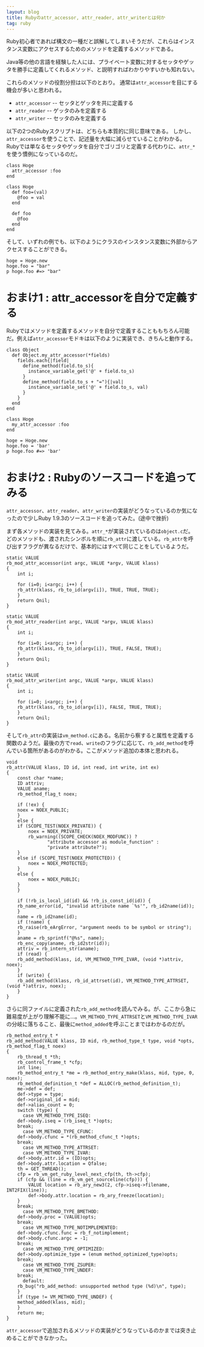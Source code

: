```yaml
---
layout: blog
title: Rubyのattr_accessor, attr_reader, attr_writerとは何か
tag: ruby
---
```




Ruby初心者であれば構文の一種だと誤解してしまいそうだが、これらはインスタンス変数にアクセスするためのメソッドを定義するメソッドである。

Java等の他の言語を経験した人には、プライベート変数に対するセッタやゲッタを勝手に定義してくれるメソッド、と説明すればわかりやすいかも知れない。

これらのメソッドの役割分担は以下のとおり。
通常は`attr_accessor`を目にする機会が多いと思われる。

- `attr_accessor` -- セッタとゲッタを共に定義する
- `attr_reader` -- ゲッタのみを定義する
- `attr_writer` -- セッタのみを定義する

以下の2つのRubyスクリプトは、どちらも本質的に同じ意味である。
しかし、`attr_accessor`を使うことで、記述量を大幅に減らせていることがわかる。
Rubyでは単なるセッタやゲッタを自分でゴリゴリと定義する代わりに、`attr_*`を使う慣例になっているのだ。

~~~~
class Hoge
  attr_accessor :foo
end
~~~~

~~~~
class Hoge
  def foo=(val)
    @foo = val
  end

  def foo
    @foo
  end
end
~~~~

そして、いずれの例でも、以下のようにクラスのインスタンス変数に外部からアクセスすることができる。

~~~~
hoge = Hoge.new
hoge.foo = "bar"
p hoge.foo #=> "bar"
~~~~

# おまけ1 : attr_accessorを自分で定義する

Rubyではメソッドを定義するメソッドを自分で定義することももちろん可能だ。例えば`attr_accessor`モドキは以下のように実装でき、きちんと動作する。

~~~~
class Object
  def Object.my_attr_accessor(*fields)
    fields.each{|field|
      define_method(field.to_s){
        instance_variable_get('@' + field.to_s)
      }
      define_method(field.to_s + "="){|val|
        instance_variable_set('@' + field.to_s, val)
      }
    }
  end
end

class Hoge
  my_attr_accessor :foo
end

hoge = Hoge.new
hoge.foo = 'bar'
p hoge.foo #=> 'bar'
~~~~

# おまけ2 : Rubyのソースコードを追ってみる

`attr_accessor`、`attr_reader`、`attr_writer`の実装がどうなっているのか気になったので少しRuby 1.9.3のソースコードを追ってみた。(途中で挫折)

まず各メソッドの実装を見てみる。`attr_*`が実装されているのは`object.c`だ。どのメソッドも、渡されたシンボルを順に`rb_attr`に渡している。`rb_attr`を呼び出すフラグが異なるだけで、基本的にはすべて同じことをしているようだ。

~~~~
static VALUE
rb_mod_attr_accessor(int argc, VALUE *argv, VALUE klass)
{
    int i;

    for (i=0; i<argc; i++) {
    rb_attr(klass, rb_to_id(argv[i]), TRUE, TRUE, TRUE);
    }
    return Qnil;
}
~~~~

~~~~
static VALUE
rb_mod_attr_reader(int argc, VALUE *argv, VALUE klass)
{
    int i;

    for (i=0; i<argc; i++) {
    rb_attr(klass, rb_to_id(argv[i]), TRUE, FALSE, TRUE);
    }
    return Qnil;
}
~~~~

~~~~
static VALUE
rb_mod_attr_writer(int argc, VALUE *argv, VALUE klass)
{
    int i;

    for (i=0; i<argc; i++) {
    rb_attr(klass, rb_to_id(argv[i]), FALSE, TRUE, TRUE);
    }
    return Qnil;
}
~~~~

そして`rb_attr`の実装は`vm_method.c`にある。名前から察すると属性を定義する関数のようだ。最後の方で`read`、`write`のフラグに応じて、`rb_add_method`を呼んでいる箇所があるのがわかる。ここがメソッド追加の本体と思われる。

~~~~
void
rb_attr(VALUE klass, ID id, int read, int write, int ex)
{
    const char *name;
    ID attriv;
    VALUE aname;
    rb_method_flag_t noex;

    if (!ex) {
    noex = NOEX_PUBLIC;
    }
    else {
    if (SCOPE_TEST(NOEX_PRIVATE)) {
        noex = NOEX_PRIVATE;
        rb_warning((SCOPE_CHECK(NOEX_MODFUNC)) ?
               "attribute accessor as module_function" :
               "private attribute?");
    }
    else if (SCOPE_TEST(NOEX_PROTECTED)) {
        noex = NOEX_PROTECTED;
    }
    else {
        noex = NOEX_PUBLIC;
    }
    }

    if (!rb_is_local_id(id) && !rb_is_const_id(id)) {
    rb_name_error(id, "invalid attribute name `%s'", rb_id2name(id));
    }
    name = rb_id2name(id);
    if (!name) {
    rb_raise(rb_eArgError, "argument needs to be symbol or string");
    }
    aname = rb_sprintf("@%s", name);
    rb_enc_copy(aname, rb_id2str(id));
    attriv = rb_intern_str(aname);
    if (read) {
    rb_add_method(klass, id, VM_METHOD_TYPE_IVAR, (void *)attriv, noex);
    }
    if (write) {
    rb_add_method(klass, rb_id_attrset(id), VM_METHOD_TYPE_ATTRSET, (void *)attriv, noex);
    }
}
~~~~

さらに同ファイルに定義された`rb_add_method`を読んでみる。が、ここから急に難易度が上がり理解不能に…。`VM_METHOD_TYPE_ATTRSET`と`VM_METHOD_TYPE_IVAR`の分岐に落ちること、最後に`method_added`を呼ぶことまではわかるのだが。

~~~~
rb_method_entry_t *
rb_add_method(VALUE klass, ID mid, rb_method_type_t type, void *opts, rb_method_flag_t noex)
{
    rb_thread_t *th;
    rb_control_frame_t *cfp;
    int line;
    rb_method_entry_t *me = rb_method_entry_make(klass, mid, type, 0, noex);
    rb_method_definition_t *def = ALLOC(rb_method_definition_t);
    me->def = def;
    def->type = type;
    def->original_id = mid;
    def->alias_count = 0;
    switch (type) {
      case VM_METHOD_TYPE_ISEQ:
    def->body.iseq = (rb_iseq_t *)opts;
    break;
      case VM_METHOD_TYPE_CFUNC:
    def->body.cfunc = *(rb_method_cfunc_t *)opts;
    break;
      case VM_METHOD_TYPE_ATTRSET:
      case VM_METHOD_TYPE_IVAR:
    def->body.attr.id = (ID)opts;
    def->body.attr.location = Qfalse;
    th = GET_THREAD();
    cfp = rb_vm_get_ruby_level_next_cfp(th, th->cfp);
    if (cfp && (line = rb_vm_get_sourceline(cfp))) {
        VALUE location = rb_ary_new3(2, cfp->iseq->filename, INT2FIX(line));
        def->body.attr.location = rb_ary_freeze(location);
    }
    break;
      case VM_METHOD_TYPE_BMETHOD:
    def->body.proc = (VALUE)opts;
    break;
      case VM_METHOD_TYPE_NOTIMPLEMENTED:
    def->body.cfunc.func = rb_f_notimplement;
    def->body.cfunc.argc = -1;
    break;
      case VM_METHOD_TYPE_OPTIMIZED:
    def->body.optimize_type = (enum method_optimized_type)opts;
    break;
      case VM_METHOD_TYPE_ZSUPER:
      case VM_METHOD_TYPE_UNDEF:
    break;
      default:
    rb_bug("rb_add_method: unsupported method type (%d)\n", type);
    }
    if (type != VM_METHOD_TYPE_UNDEF) {
    method_added(klass, mid);
    }
    return me;
}
~~~~

`attr_accessor`で追加されるメソッドの実装がどうなっているのかまでは突き止めることができなかった。
